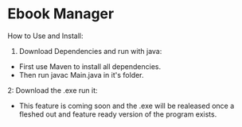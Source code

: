 # Ebook Manager

How to Use and Install:

1. Download Dependencies and run with java:


 * First use Maven to install all dependencies.
 * Then run javac Main.java in it's folder.


2: Download the .exe run it:
 * This feature is coming soon and the .exe will be realeased once a fleshed out and feature ready version of the program exists. 
 
 